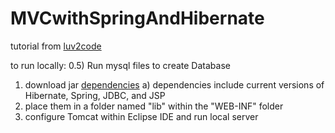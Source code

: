 # MVCwithSpringAndHibernate
tutorial from 
[luv2code](https://www.udemy.com/spring-hibernate-tutorial/?couponCode=SPRING-BLOG-15 "luv2code")

to run locally:
0.5) Run mysql files to create Database
1) download jar [dependencies](https://www.dropbox.com/s/5gzimqdwtuh8t2t/lib.zip?dl=0 "jars")
	a) dependencies include current versions of Hibernate, Spring, JDBC, and JSP
2) place them in a folder named "lib" within the "WEB-INF" folder
3) configure Tomcat within Eclipse IDE and run local server